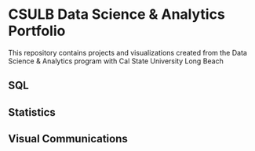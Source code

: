 # CSULB Data Science & Analytics Portfolio
This repository contains projects and visualizations created from the Data
Science & Analytics program with Cal State University Long Beach
## SQL
## Statistics
## Visual Communications
